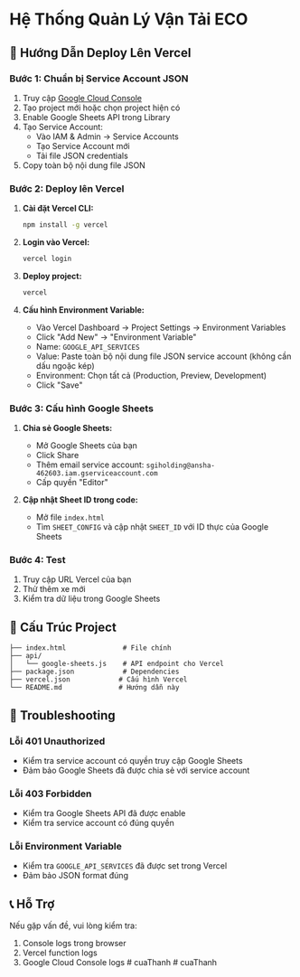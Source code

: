 # Hệ Thống Quản Lý Vận Tải ECO

## 🚀 Hướng Dẫn Deploy Lên Vercel

### Bước 1: Chuẩn bị Service Account JSON

1. Truy cập [Google Cloud Console](https://console.cloud.google.com/)
2. Tạo project mới hoặc chọn project hiện có
3. Enable Google Sheets API trong Library
4. Tạo Service Account:
   - Vào IAM & Admin → Service Accounts
   - Tạo Service Account mới
   - Tải file JSON credentials
5. Copy toàn bộ nội dung file JSON

### Bước 2: Deploy lên Vercel

1. **Cài đặt Vercel CLI:**
   ```bash
   npm install -g vercel
   ```

2. **Login vào Vercel:**
   ```bash
   vercel login
   ```

3. **Deploy project:**
   ```bash
   vercel
   ```

4. **Cấu hình Environment Variable:**
   - Vào Vercel Dashboard → Project Settings → Environment Variables
   - Click "Add New" → "Environment Variable"
   - Name: `GOOGLE_API_SERVICES`
   - Value: Paste toàn bộ nội dung file JSON service account (không cần dấu ngoặc kép)
   - Environment: Chọn tất cả (Production, Preview, Development)
   - Click "Save"

### Bước 3: Cấu hình Google Sheets

1. **Chia sẻ Google Sheets:**
   - Mở Google Sheets của bạn
   - Click Share
   - Thêm email service account: `sgiholding@ansha-462603.iam.gserviceaccount.com`
   - Cấp quyền "Editor"

2. **Cập nhật Sheet ID trong code:**
   - Mở file `index.html`
   - Tìm `SHEET_CONFIG` và cập nhật `SHEET_ID` với ID thực của Google Sheets

### Bước 4: Test

1. Truy cập URL Vercel của bạn
2. Thử thêm xe mới
3. Kiểm tra dữ liệu trong Google Sheets

## 📁 Cấu Trúc Project

```
├── index.html              # File chính
├── api/
│   └── google-sheets.js    # API endpoint cho Vercel
├── package.json            # Dependencies
├── vercel.json            # Cấu hình Vercel
└── README.md              # Hướng dẫn này
```

## 🔧 Troubleshooting

### Lỗi 401 Unauthorized
- Kiểm tra service account có quyền truy cập Google Sheets
- Đảm bảo Google Sheets đã được chia sẻ với service account

### Lỗi 403 Forbidden
- Kiểm tra Google Sheets API đã được enable
- Kiểm tra service account có đúng quyền

### Lỗi Environment Variable
- Kiểm tra `GOOGLE_API_SERVICES` đã được set trong Vercel
- Đảm bảo JSON format đúng

## 📞 Hỗ Trợ

Nếu gặp vấn đề, vui lòng kiểm tra:
1. Console logs trong browser
2. Vercel function logs
3. Google Cloud Console logs
#   c u a T h a n h 
 
 #   c u a T h a n h 
 
 